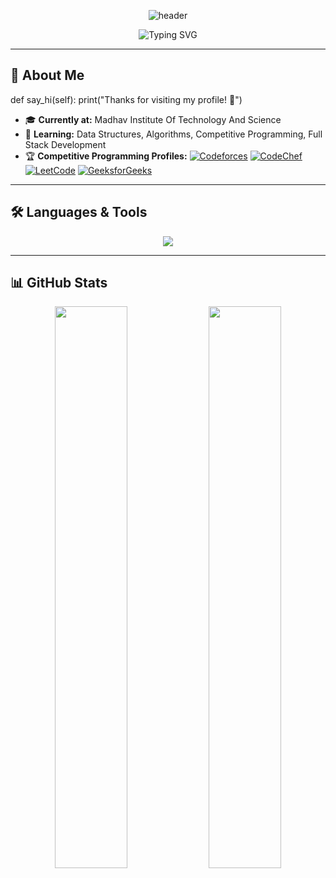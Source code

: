 <!-- Profile README for your_username -->

<p align="center">
  <img src="https://capsule-render.vercel.app/api?type=waving&color=0:fc00ff,100:00dbde&height=200&section=header&text=Hi%20I'm%20ParulAgrawal!&fontSize=40&fontAlignY=40&desc=Welcome%20to%20my%20GitHub%20profile&descAlignY=60&descAlign=62" alt="header"/>
</p>

<p align="center">
  <img src="https://readme-typing-svg.demolab.com?font=Fira+Code&weight=500&pause=1000&color=00dbde&center=true&vCenter=true&width=435&lines=Competitive+Programmer;Open+Source+Enthusiast;Lifelong+Learner;Problem+Solver" alt="Typing SVG" />
</p>

---
## 🚀 About Me
def say_hi(self):
    print("Thanks for visiting my profile! 🚀")

- 🎓 **Currently at:** Madhav Institute Of Technology And Science
- 🌱 **Learning:** Data Structures, Algorithms, Competitive Programming, Full Stack Development
- 🏆 **Competitive Programming Profiles:**
  [![Codeforces](https://img.shields.io/badge/Codeforces-1f8acb?style=flat-square&logo=codeforces&logoColor=white)](https://codeforces.com/profile/coder615)
  [![CodeChef](https://img.shields.io/badge/CodeChef-5B4638?style=flat-square&logo=codechef&logoColor=white)](https://www.codechef.com/users/parul_agrawal)
  [![LeetCode](https://img.shields.io/badge/LeetCode-FFA116?style=flat-square&logo=leetcode&logoColor=white)](https://leetcode.com/u/Parul_Agrawal/)
  [![GeeksforGeeks](https://img.shields.io/badge/GFG-2F8D46?style=flat-square&logo=geeksforgeeks&logoColor=white)](https://www.geeksforgeeks.org/user/agrawa8k6t/)

---

## 🛠️ Languages & Tools

<p align="center">
  <img src="https://skillicons.dev/icons?i=cpp,python,java,js,html,css,git,github,vscode,react,linux" />
</p>

---

## 📊 GitHub Stats

<p align="center">
  <img src="https://github-readme-stats.vercel.app/api?username=ParulAgrawal-bot&show_icons=true&theme=radical&hide_border=true" width="48%" />
  <img src="https://github-readme-streak-stats.herokuapp.com/?user=ParulAgrawal-bot&theme=radical&hide_border=true" width="48%" />
</p>






<!--
**ParulAgrawal-bot/ParulAgrawal-bot** is a ✨ _special_ ✨ repository because its `README.md` (this file) appears on your GitHub profile.

Here are some ideas to get you started:

- 🔭 I’m currently working on ...
- 🌱 I’m currently learning ...
- 👯 I’m looking to collaborate on ...
- 🤔 I’m looking for help with ...
- 💬 Ask me about ...
- 📫 How to reach me: ...
- 😄 Pronouns: ...
- ⚡ Fun fact: ...
-->
